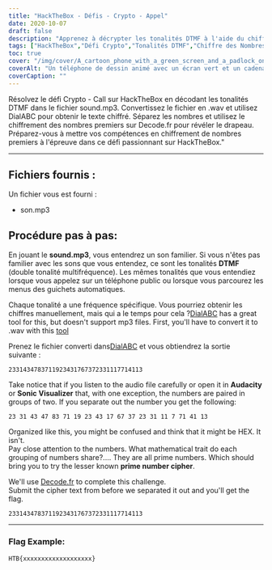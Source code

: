 ```yaml
---
title: "HackTheBox - Défis - Crypto - Appel"
date: 2020-10-07
draft: false
description: "Apprenez à décrypter les tonalités DTMF à l'aide du chiffrement des nombres premiers pour résoudre le défi Crypto - Appel sur HackTheBox."
tags: ["HackTheBox","Défi Crypto","Tonalités DTMF","Chiffre des Nombres Premiers","Décryptage","Résoudre des puzzles","Cryptographie","Conversion audio","Composez ABC","Decode.fr","WAV","MP3","Fréquence","Trait mathématique","Drapeau","Audace","Visualiseur sonique","Nombres","Menus des guichets automatiques","Téléphone payant"]
toc: true
cover: "/img/cover/A_cartoon_phone_with_a_green_screen_and_a_padlock_on_it.png"
coverAlt: "Un téléphone de dessin animé avec un écran vert et un cadenas dessus, symbolisant la sécurité et le cryptage, avec des tonalités DTMF représentées en arrière-plan"
coverCaption: ""
---
```


Résolvez le défi Crypto - Call sur HackTheBox en décodant les tonalités DTMF dans le fichier sound.mp3. Convertissez le fichier en .wav et utilisez DialABC pour obtenir le texte chiffré. Séparez les nombres et utilisez le chiffrement des nombres premiers sur Decode.fr pour révéler le drapeau. Préparez-vous à mettre vos compétences en chiffrement de nombres premiers à l'épreuve dans ce défi passionnant sur HackTheBox."

______

## Fichiers fournis :

Un fichier vous est fourni :
- son.mp3

## Procédure pas à pas:

En jouant le **sound.mp3**, vous entendrez un son familier. Si vous n'êtes pas familier avec les sons que vous entendez, ce sont les tonalités **DTMF** (double tonalité multifréquence). Les mêmes tonalités que vous entendiez lorsque vous appelez sur un téléphone public ou lorsque vous parcourez les menus des guichets automatiques.

Chaque tonalité a une fréquence spécifique. Vous pourriez obtenir les chiffres manuellement, mais qui a le temps pour cela ?[DialABC](http://www.dialabc.com/sound/detect/index.html) has a great tool for this, but doesn't support mp3 files. First, you'll have to convert it to .wav with this [tool](https://online-audio-converter.com/)

Prenez le fichier converti dans[DialABC](http://www.dialabc.com/sound/detect/index.html) et vous obtiendrez la sortie suivante :
```
2331434783711923431767372331117714113
```
 
Take notice that if you listen to the audio file carefully or open it in **Audacity** or **Sonic Visualizer** that, with one exception, the numbers are paired in groups of two.
If you separate out the number you get the following:
```
23 31 43 47 83 71 19 23 43 17 67 37 23 31 11 7 71 41 13
```

Organized like this, you might be confused and think that it might be HEX. It isn't.  
Pay close attention to the numbers. What mathematical trait do each grouping of numbers share?....
They are all prime numbers. Which should bring you to try the lesser known **prime number cipher**.

We'll use [Decode.fr](https://www.dcode.fr/prime-numbers-cipher) to complete this challenge.   
Submit the cipher text from before we separated it out and you'll get the flag.
```
2331434783711923431767372331117714113
```

______

### Flag Example:
```
HTB{xxxxxxxxxxxxxxxxxxx}
```